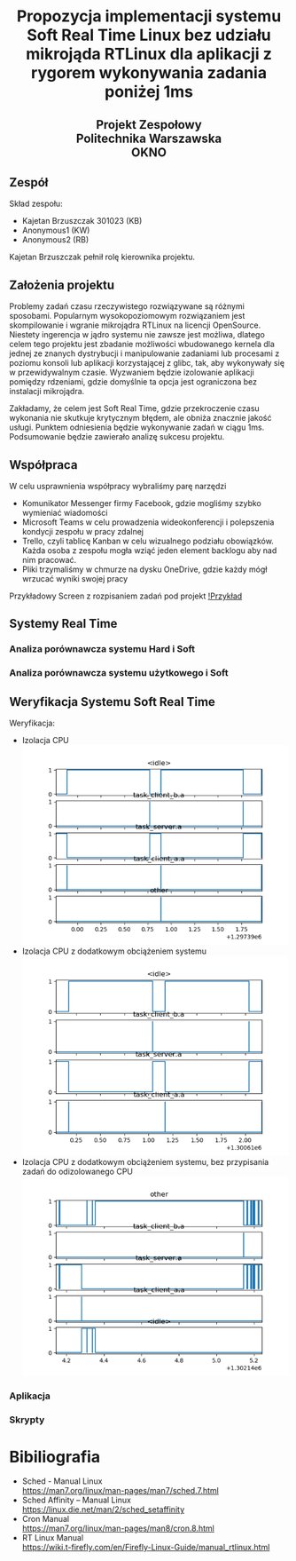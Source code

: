# <p align="center"> Propozycja implementacji systemu Soft Real Time Linux bez udziału mikrojąda RTLinux dla aplikacji z rygorem wykonywania zadania poniżej 1ms </p>
## <p align="center">Projekt Zespołowy </br>Politechnika Warszawska </br>OKNO </p>

## Zespół
Skład zespołu:
* Kajetan Brzuszczak 301023 (KB)
* Anonymous1 (KW)
* Anonymous2 (RB)

Kajetan Brzuszczak pełnił rolę kierownika projektu.


## Założenia projektu
Problemy zadań czasu rzeczywistego rozwiązywane są różnymi sposobami. Popularnym wysokopoziomowym rozwiązaniem jest skompilowanie i wgranie mikrojądra RTLinux na licencji OpenSource. Niestety ingerencja w jądro systemu nie zawsze jest możliwa, dlatego celem tego projektu jest zbadanie możliwości wbudowanego kernela dla jednej ze znanych dystrybucji i manipulowanie zadaniami lub procesami z poziomu konsoli lub aplikacji korzystającej z glibc, tak, aby wykonywały się w przewidywalnym czasie. Wyzwaniem będzie izolowanie aplikacji pomiędzy rdzeniami, gdzie domyślnie ta opcja jest ograniczona bez instalacji mikrojądra.

Zakładamy, że celem jest Soft Real Time, gdzie przekroczenie czasu wykonania nie skutkuje krytycznym błędem, ale obniża znacznie jakość usługi. Punktem odniesienia będzie wykonywanie zadań w ciągu 1ms.
Podsumowanie będzie zawierało analizę sukcesu projektu.


## Współpraca
W celu usprawnienia współpracy wybraliśmy parę narzędzi
* Komunikator Messenger firmy Facebook, gdzie mogliśmy szybko wymieniać wiadomości
* Microsoft Teams w celu prowadzenia wideokonferencji i polepszenia kondycji zespołu w pracy zdalnej 
* Trello, czyli tablicę Kanban w celu wizualnego podziału obowiązków. Każda osoba z zespołu mogła wziąć jeden element backlogu aby nad nim pracować. 
* Pliki trzymaliśmy w chmurze na dysku OneDrive, gdzie każdy mógł wrzucać wyniki swojej pracy

Przykładowy Screen z rozpisaniem zadań pod projekt
[!Przykład](res/trello.png)

## Systemy Real Time

### Analiza porównawcza systemu Hard i Soft
### Analiza porównawcza systemu użytkowego i Soft

## Weryfikacja Systemu Soft Real Time

Weryfikacja:
* Izolacja CPU  
  ![isolated_cpu](logs/isolated_cpu.png "isolated_cpu")
* Izolacja CPU z dodatkowym obciążeniem systemu  
  ![isolated_cpu_stress](logs/isolated_cpu_stress.png "isolated_cpu_stress")
* Izolacja CPU z dodatkowym obciążeniem systemu, bez przypisania zadań do odizolowanego CPU  
  ![isolated_cpu_stress_no_affinity](logs/isolated_cpu_stress_no_affinity.png "isolated_cpu_stress_no_affinity")
### Aplikacja

### Skrypty

# Bibiliografia
* Sched - Manual Linux  
https://man7.org/linux/man-pages/man7/sched.7.html 
* Sched Affinity – Manual Linux  
https://linux.die.net/man/2/sched_setaffinity 
* Cron Manual  
https://man7.org/linux/man-pages/man8/cron.8.html
* RT Linux Manual  
https://wiki.t-firefly.com/en/Firefly-Linux-Guide/manual_rtlinux.html

